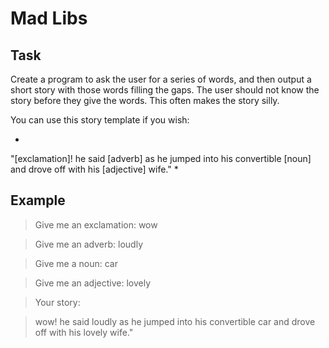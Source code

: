 # Mad Libs

## Task

Create a program to ask the user for a series of words, and then output a short story with those words filling the gaps. The user should not know the story before they give the words. This often makes the story silly.

You can use this story template if you wish:

*
"[exclamation]! he said [adverb] as he jumped into his convertible [noun] and drove off with his [adjective] wife."
*

## Example

> Give me an exclamation: wow

> Give me an adverb: loudly

> Give me a noun: car

> Give me an adjective: lovely

> Your story:

> wow! he said loudly as he jumped into his convertible car and drove off with his lovely wife."